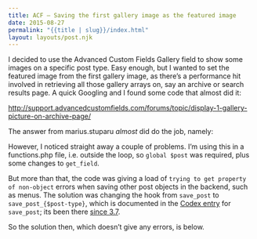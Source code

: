 ```yaml
---
title: ACF – Saving the first gallery image as the featured image
date: 2015-08-27
permalink: "{{title | slug}}/index.html"
layout: layouts/post.njk
---
```

I decided to use the Advanced Custom Fields Gallery field to show some images on a specific post type. Easy enough, but I wanted to set the featured image from the first gallery image, as there&#8217;s a performance hit involved in retrieving all those gallery arrays on, say an archive or search results page. A quick Googling and I found some code that almost did it:

<http://support.advancedcustomfields.com/forums/topic/display-1-gallery-picture-on-archive-page/>

The answer from marius.stuparu _almost_ did do the job, namely:

However, I noticed straight away a couple of problems. I&#8217;m using this in a functions.php file, i.e. outside the loop, so `global $post` was required, plus some changes to `get_field`.

But more than that, the code was giving a load of `trying to get property of non-object` errors when saving other post objects in the backend, such as menus. The solution was changing the hook from `save_post` to `save_post_{$post-type}`, which is documented in the [Codex entry][1] for `save_post`; its been there [since 3.7][2].

So the solution then, which doesn&#8217;t give any errors, is below.

 [1]: https://codex.wordpress.org/Plugin_API/Action_Reference/save_post
 [2]: http://adambrown.info/p/wp_hooks/hook/save_post_%7B$post-%3Epost_type%7D
